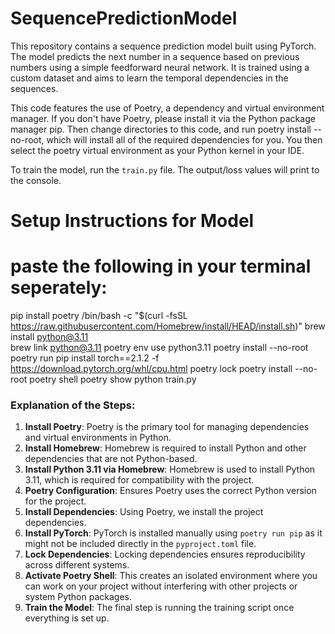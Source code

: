 # SequencePredictionModel
This repository contains a sequence prediction model built using PyTorch. The model predicts the next number in a sequence based on previous numbers using a simple feedforward neural network. It is trained using a custom dataset and aims to learn the temporal dependencies in the sequences.

This code features the use of Poetry, a dependency and virtual environment manager. If you don't have Poetry, please install it via the Python package manager pip. Then change directories to this code, and run poetry install --no-root, which will install all of the required dependencies for you. You then select the poetry virtual environment as your Python kernel in your IDE.

To train the model, run the `train.py` file. The output/loss values will print to the console.


# Setup Instructions for Model
# paste the following in your terminal seperately:

pip install poetry
/bin/bash -c "$(curl -fsSL https://raw.githubusercontent.com/Homebrew/install/HEAD/install.sh)" 
brew install python@3.11    
brew link python@3.11
poetry env use python3.11
poetry install --no-root
poetry run pip install torch==2.1.2 -f https://download.pytorch.org/whl/cpu.html
poetry lock
poetry install --no-root
poetry shell
poetry show
python train.py



### Explanation of the Steps:
1. **Install Poetry**: Poetry is the primary tool for managing dependencies and virtual environments in Python.
2. **Install Homebrew**: Homebrew is required to install Python and other dependencies that are not Python-based.
3. **Install Python 3.11 via Homebrew**: Homebrew is used to install Python 3.11, which is required for compatibility with the project.
4. **Poetry Configuration**: Ensures Poetry uses the correct Python version for the project.
5. **Install Dependencies**: Using Poetry, we install the project dependencies.
6. **Install PyTorch**: PyTorch is installed manually using `poetry run pip` as it might not be included directly in the `pyproject.toml` file.
7. **Lock Dependencies**: Locking dependencies ensures reproducibility across different systems.
8. **Activate Poetry Shell**: This creates an isolated environment where you can work on your project without interfering with other projects or system Python packages.
9. **Train the Model**: The final step is running the training script once everything is set up.
